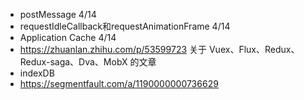 
+ postMessage 4/14
+ requestIdleCallback和requestAnimationFrame  4/14
+ Application Cache  4/14
+ https://zhuanlan.zhihu.com/p/53599723 关于 Vuex、Flux、Redux、Redux-saga、Dva、MobX 的文章
+ indexDB
+ https://segmentfault.com/a/1190000000736629